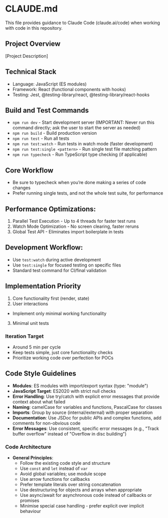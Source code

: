 # CLAUDE.md

This file provides guidance to Claude Code (claude.ai/code) when working with code in this repository.

## Project Overview
[Project Description]

## Technical Stack
- Language: JavaScript (ES modules)
- Framework: React (functional components with hooks)
- Testing: Jest, @testing-library/react, @testing-library/react-hooks

## Build and Test Commands

- `npm run dev` - Start development server (IMPORTANT: Never run this command directly; ask the user to start the server as needed)
- `npm run build` - Build production version
- `npm run test` - Run all tests
- `npm run test:watch` - Run tests in watch mode (faster development)
- `npm run test:single <pattern>` - Run single test file matching pattern
- `npm run typecheck` - Run TypeScript type checking (if applicable)

## Core Workflow
- Be sure to typecheck when you’re done making a series of code changes
- Prefer running single tests, and not the whole test suite, for performance

## Performance Optimizations:

1. Parallel Test Execution - Up to 4 threads for faster test runs
2. Watch Mode Optimization - No screen clearing, faster reruns
3. Global Test API - Eliminates import boilerplate in tests

## Development Workflow:

- Use `test:watch` during active development
- Use `test:single` for focused testing on specific files
- Standard test command for CI/final validation

## Implementation Priority
1. Core functionality first (render, state)
2. User interactions
  - Implement only minimal working functionality
3. Minimal unit tests

### Iteration Target
- Around 5 min per cycle
- Keep tests simple, just core functionality checks
- Prioritize working code over perfection for POCs

## Code Style Guidelines

- **Modules**: ES modules with import/export syntax (type: "module")
- **JavaScript Target**: ES2020 with strict null checks
- **Error Handling**: Use try/catch with explicit error messages that provide context about what failed
- **Naming**: camelCase for variables and functions, PascalCase for classes
- **Imports**: Group by source (internal/external) with proper separation
- **Documentation**: Use JSDoc for public APIs and complex functions, add comments for non-obvious code
- **Error Messages**: Use consistent, specific error messages (e.g., "Track buffer overflow" instead of "Overflow in disc building")


### Code Architecture

- **General Principles**:
  - Follow the existing code style and structure
  - Use `const` and `let` instead of `var`
  - Avoid global variables; use module scope
  - Use arrow functions for callbacks
  - Prefer template literals over string concatenation
  - Use destructuring for objects and arrays when appropriate
  - Use async/await for asynchronous code instead of callbacks or promises
  - Minimise special case handling - prefer explicit over implicit behaviour
